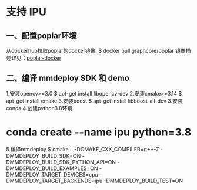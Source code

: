 # 支持 IPU

## 一、配置poplar环境
从dockerhub拉取poplar的docker镜像: 
$ docker pull graphcore/poplar
镜像描述详见：[poplar-docker](https://hub.docker.com/r/graphcore/poplar)

## 二、编译 mmdeploy SDK 和 demo
1.安装opencv>=3.0
$  apt-get install libopencv-dev
2.安装cmake>=3.14
$  apt-get install cmake
3.安装boost
$ apt-get install libboost-all-dev
3.安装conda
4.创建python3.8环境
# conda create --name ipu python=3.8
5.编译mmdeploy
$ cmake .. -DCMAKE_CXX_COMPILER=g++-7 -DMMDEPLOY_BUILD_SDK=ON -DMMDEPLOY_BUILD_SDK_PYTHON_API=ON -DMMDEPLOY_BUILD_EXAMPLES=ON -DMMDEPLOY_TARGET_DEVICES=cpu -DMMDEPLOY_TARGET_BACKENDS=ipu -DMMDEPLOY_BUILD_TEST=ON
